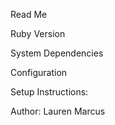 Read Me

Ruby Version 

System Dependencies

Configuration

Setup Instructions:












Author: Lauren Marcus
